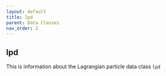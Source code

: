 ```yaml
---
layout: default
title: lpd
parent: Data Classes
nav_order: 2
---
```


## lpd

This is information about the Lagrangian particle data class `lpd`

